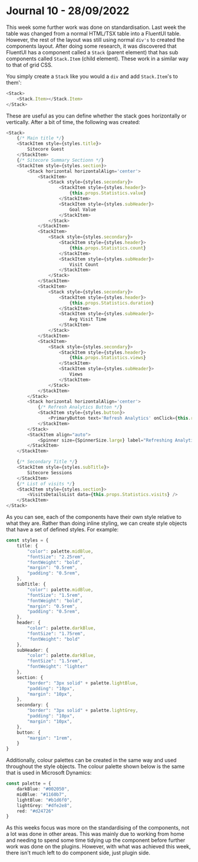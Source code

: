 # Journal 10 - 28/09/2022

This week some further work was done on standardisation. Last week the table was changed from a normal HTML/TSX table into a FluentUI table. However, the rest of the layout was still using normal `div's` to created the components layout. After doing some research, it was discovered that FluentUI has a component called a `Stack` (parent element) that has sub components called `Stack.Item` (child element). These work in a similar way to that of grid CSS.

You simply create a `Stack` like you would a `div` and add `Stack.Item`'s to them':

```typescript
<Stack>
	<Stack.Item></Stack.Item>
</Stack>
```

These are useful as you can define whether the stack goes horizontally or vertically. After a bit of time, the following was created:

```typescript
<Stack>
    {/* Main title */}
    <StackItem style={styles.title}>
        Sitecore Guest
    </StackItem>
    {/* Sitecore Summary Sectionn */}
    <StackItem style={styles.section}>
        <Stack horizontal horizontalAlign='center'>
            <StackItem>
                <Stack style={styles.secondary}>
                    <StackItem style={styles.header}>
                        {this.props.Statistics.value}
                    </StackItem>
                    <StackItem style={styles.subHeader}>
                        Goal Value
                    </StackItem>
                </Stack>
            </StackItem>
            <StackItem>
                <Stack style={styles.secondary}>
                    <StackItem style={styles.header}>
                        {this.props.Statistics.count}
                    </StackItem>
                    <StackItem style={styles.subHeader}>
                        Visit Count
                    </StackItem>
                </Stack>
            </StackItem>
            <StackItem>
                <Stack style={styles.secondary}>
                    <StackItem style={styles.header}>
                        {this.props.Statistics.duration}
                    </StackItem>
                    <StackItem style={styles.subHeader}>
                        Avg Visit Time
                    </StackItem>
                </Stack>
            </StackItem>
            <StackItem>
                <Stack style={styles.secondary}>
                    <StackItem style={styles.header}>
                        {this.props.Statistics.views}
                    </StackItem>
                    <StackItem style={styles.subHeader}>
                        Views
                    </StackItem>
                </Stack>
            </StackItem>
        </Stack>
        <Stack horizontal horizontalAlign='center'>
            {/* Refresh Analytics Button */}
            <StackItem style={styles.button}>
                <PrimaryButton text='Refresh Analytics' onClick={this.refresh} />
            </StackItem>
        </Stack>
        <StackItem align="auto">
            <Spinner size={SpinnerSize.large} label="Refreshing Analytics..." style={{display: display}} />
        </StackItem>
    </StackItem>

    {/* Secondary Title */}
    <StackItem style={styles.subTitle}>
        Sitecore Sessions
    </StackItem>
    {/* List of visits */}
    <StackItem style={styles.section}>
        <VisitsDetailsList data={this.props.Statistics.visits} />
    </StackItem>
</Stack>
```

As you can see, each of the components have their own style relative to what they are. Rather than doing inline styling, we can create style objects that have a set of defined styles. For example:

```typescript
const styles = {
    title: {
        "color": palette.midBlue,
        "fontSize": "2.25rem",
        "fontWeight": "bold",
        "margin": "0.5rem",
        "padding": "0.5rem",
    },
    subTitle: {
        "color": palette.midBlue,
        "fontSize": "1.5rem",
        "fontWeight": "bold",
        "margin": "0.5rem",
        "padding": "0.5rem",
    },
    header: {
        "color": palette.darkBlue,
        "fontSize": "1.75rem",
        "fontWeight": "bold"
    },
    subHeader: {
        "color": palette.darkBlue,
        "fontSize": "1.5rem",
        "fontWeight": "lighter"
    },
    section: {
        "border": "3px solid" + palette.lightBlue,
        "padding": "10px",
        "margin": "10px",
    },
    secondary: {
        "border": "3px solid" + palette.lightGrey,
        "padding": "10px",
        "margin": "10px",
    },
    button: {
        "margin": "1rem",
    }
}
```

Additionally, colour palettes can be created in the same way  and used throughout the style objects. The colour palette shown below is the same that is used in Microsoft Dynamics:

```typescript
const palette = {
    darkBlue: "#002050",
    midBlue: "#1160b7",
    lightBlue: "#b1d6f0",
    lightGrey: "#dfe2e8",
    red: "#d24726"
}
```

As this weeks focus was more on the standardising of the components, not a lot was done in other areas. This was mainly due to working from home and needing to spend some time tidying up the component before further work was done on the plugins. However, with what was achieved this week, there isn't much left to do component side, just plugin side.
